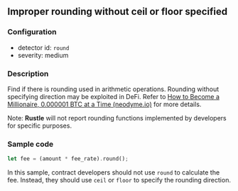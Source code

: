 ## Improper rounding without ceil or floor specified

### Configuration

* detector id: `round`
* severity: medium

### Description

Find if there is rounding used in arithmetic operations. Rounding without specifying direction may be exploited in DeFi. Refer to [How to Become a Millionaire, 0.000001 BTC at a Time (neodyme.io)](https://blog.neodyme.io/posts/lending_disclosure/) for more details.

Note: **Rustle** will not report rounding functions implemented by developers for specific purposes.

### Sample code

```rust
let fee = (amount * fee_rate).round();
```

In this sample, contract developers should not use `round` to calculate the fee. Instead, they should use `ceil` or `floor` to specify the rounding direction.
